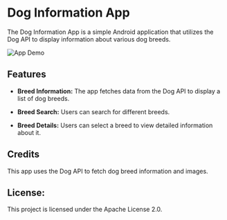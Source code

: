 # Dog Information App
The Dog Information App is a simple Android application that utilizes the Dog API to display information about various dog breeds.

![App Demo](the_dog_app.png)

## Features

- **Breed Information:** The app fetches data from the Dog API to display a list of dog breeds.

- **Breed Search:** Users can search for different breeds.

- **Breed Details:**  Users can select a breed to view detailed information about it.

## Credits
This app uses the Dog API to fetch dog breed information and images.

## License:

This project is licensed under the Apache License 2.0.
